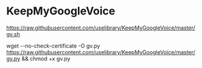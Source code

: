 # KeepMyGoogleVoice
https://raw.githubusercontent.com/uselibrary/KeepMyGoogleVoice/master/gv.sh

wget --no-check-certificate -O gv.py https://raw.githubusercontent.com/uselibrary/KeepMyGoogleVoice/master/gv.py && chmod +x gv.py
